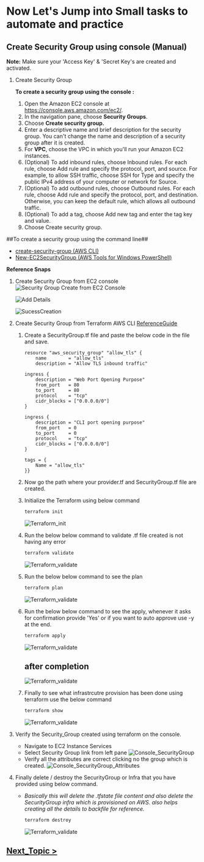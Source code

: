 # Now Let's Jump into Small tasks to automate and practice #
## Create Security Group using console (Manual) ##

**Note:** Make sure your 'Access Key' & 'Secret Key's are created and activated.

1. Create Security Group

    **To create a security group using the console :**
    
    1. Open the Amazon EC2 console at https://console.aws.amazon.com/ec2/. 
    2. In the navigation pane, choose **Security Groups**.
    3. Choose **Create security group.**
    4. Enter a descriptive name and brief description for the security group. You can't change the name and description of a security group after it is created.
    5. For **VPC**, choose the VPC in which you'll run your Amazon EC2 instances.
    6. (Optional) To add inbound rules, choose Inbound rules. For each rule, choose Add rule and specify the protocol, port, and source. For example, to allow SSH traffic, choose SSH for Type and specify the public IPv4 address of your computer or network for Source.
    7. (Optional) To add outbound rules, choose Outbound rules. For each rule, choose Add rule and specify the protocol, port, and destination. Otherwise, you can keep the default rule, which allows all outbound traffic.
    8. (Optional) To add a tag, choose Add new tag and enter the tag key and value.
    9. Choose Create security group.
  
##To create a security group using the command line##
- [create-security-group (AWS CLI)](https://awscli.amazonaws.com/v2/documentation/api/latest/reference/ec2/create-security-group.html)
- [New-EC2SecurityGroup (AWS Tools for Windows PowerShell)](https://docs.aws.amazon.com/powershell/latest/reference/items/New-EC2SecurityGroup.html)

**Reference Snaps**
1. Create Security Group from EC2 console
    ![Security Group Create from EC2 Console](../snaps/EC2-01.png)

    ![Add Details](../snaps/EC2-02.png)

    ![SucessCreation](../snaps/EC2-03.png)

2. Create Security Group from Terraform AWS CLI
    [ReferenceGuide](https://registry.terraform.io/providers/hashicorp/aws/2.54.0/docs/resources/security_group)
    1. Create a SecurityGroup.tf file and paste the below code in the file and save.

        ```
        resource "aws_security_group" "allow_tls" {
            name        = "allow_tls"
            description = "Allow TLS inbound traffic"

        ingress {
            description = "Web Port Opening Purpose"
            from_port   = 80
            to_port     = 80
            protocol    = "tcp"
            cidr_blocks = ["0.0.0.0/0"]
        }

        ingress {
            description = "CLI port opening purpose"
            from_port   = 0
            to_port     = 0
            protocol    = "tcp"
            cidr_blocks = ["0.0.0.0/0"]
        }

        tags = {
            Name = "allow_tls"
        }}
        ```
    2. Now go the path where your provider.tf and SecurityGroup.tf file are created.
    3. Initialize the Terraform using below command
        ```powershell
        terraform init
        ```
        ![Terraform_init](../snaps/terraform-cmd-init.png)
    4. Run the below below command to validate .tf file created is not having any error
        ```powershell
        terraform validate
        ```
        ![Terraform_validate](../snaps/terraform-cmd-validate.png)
    5. Run the below below command to see the plan
        ```powershell
        terraform plan
        ```
        ![Terraform_validate](../snaps/terraform-cmd-plan.png)
    6. Run the below below command to see the apply, whenever it asks for confirmation provide 'Yes' or if you want to auto approve use -y at the end.
        ```powershell
        terraform apply
        ```
        ![Terraform_validate](../snaps/terraform-cmd-apply.png)

        ## after completion
        ![Terraform_validate](../snaps/terraform-cmd-apply-completed.png)
    
    7. Finally to see what infrastrcutre provision has been done using terraform use the below command
        ```powershell
        terraform show
        ```
        ![Terraform_validate](../snaps/terraform-cmd-show.png)


3. Verify the Security_Group created using terraform on the console.
    - Navigate to EC2 Instance Services
    - Select Security Group link from left pane
      ![Console_SecurityGroup](../snaps/console-terraform_security-group.png)
    - Verify all the attributes are correct clicking no the group which is created.
      ![Console_SecurityGroup_Attributes](../snaps/console-terraform_security-group-attributes.png)

4. Finally delete / destroy the SecurityGroup or Infra that you have provided using below command.
    - *Basically this will delete the .tfstate file content and also delete the SecurityGroup infra which is provisioned on AWS. also helps creating all the details to backfile for reference.*

        ```powershell
        terraform destroy
        ```
        ![Terraform_validate](../snaps/terraform-cmd-destroy.png)

## [Next_Topic > ](Tasks/SecurityGroup.md) ##

